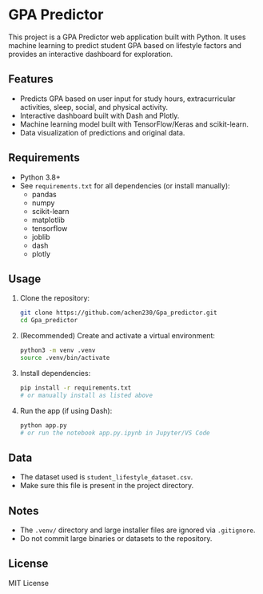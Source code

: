 # GPA Predictor

This project is a GPA Predictor web application built with Python. It uses machine learning to predict student GPA based on lifestyle factors and provides an interactive dashboard for exploration.

## Features
- Predicts GPA based on user input for study hours, extracurricular activities, sleep, social, and physical activity.
- Interactive dashboard built with Dash and Plotly.
- Machine learning model built with TensorFlow/Keras and scikit-learn.
- Data visualization of predictions and original data.

## Requirements
- Python 3.8+
- See `requirements.txt` for all dependencies (or install manually):
  - pandas
  - numpy
  - scikit-learn
  - matplotlib
  - tensorflow
  - joblib
  - dash
  - plotly

## Usage
1. Clone the repository:
   ```bash
   git clone https://github.com/achen230/Gpa_predictor.git
   cd Gpa_predictor
   ```
2. (Recommended) Create and activate a virtual environment:
   ```bash
   python3 -m venv .venv
   source .venv/bin/activate
   ```
3. Install dependencies:
   ```bash
   pip install -r requirements.txt
   # or manually install as listed above
   ```
4. Run the app (if using Dash):
   ```bash
   python app.py
   # or run the notebook app.py.ipynb in Jupyter/VS Code
   ```

## Data
- The dataset used is `student_lifestyle_dataset.csv`.
- Make sure this file is present in the project directory.

## Notes
- The `.venv/` directory and large installer files are ignored via `.gitignore`.
- Do not commit large binaries or datasets to the repository.

## License
MIT License
